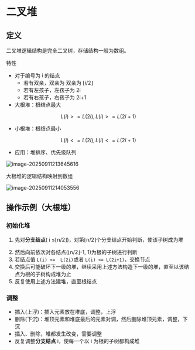 # 二叉堆

## 定义

二叉堆逻辑结构是完全二叉树，存储结构一般为数组。

特性

- 对于编号为 i 的结点
  - 若有双亲，双亲为 双亲为 ⌊i/2⌋
  - 若有左孩子，左孩子为 2i
  - 若有右孩子，右孩子为 2i+1
- 大根堆：根结点最大

$$
L(i) >=  L(2i),  L(i) >= L(2i+1)
$$

- 小根堆：根结点最小

$$
L(i) <=  L(2i),  L(i) <= L(2i+1)
$$

- 应用：堆排序、优先级队列

  

![image-20250911213645616](image-20250911213645616.png)



大根堆的逻辑结构映射到数组

![image-20250911214053556](image-20250911214053556.png)

## 操作示例（大根堆）

### 初始化堆

1. 先对**分支结点**( i ≤⌊n/2⌋)，对第⌊n/2⌋个分支结点开始判断，使该子树成为堆

2) 然后向前依次对各结点(⌊n/2⌋-1, 1)为根的子树进行判断
3) 若结点值 `L(i) <=  L(2i)`或者 `L(i) <= L(2i+1)`，交换节点
4) 交换后可能破坏下一级的堆，继续采用上述方法构造下一级的堆，直至以该结点为根的子树构成堆为止
5) 反复使用上述方法建堆，直至根结点

### 调整

- 插入(上浮)：插入元素放在堆底，调整，上浮
- 删除(下沉)：堆顶元素和堆底最后的元素对调，然后删除堆顶元素，调整，下沉
- 插入、删除，堆都发生改变，需要调整
- 反复调整**分支结点** i，使每一个以 i 为根的子树都构成堆
